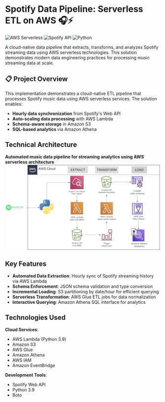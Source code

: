 # Spotify Data Pipeline: Serverless ETL on AWS 🎧⚡

![AWS Serverless](https://img.shields.io/badge/AWS_Serverless-FF9900?style=for-the-badge&logo=amazon-aws&logoColor=white)
![Spotify API](https://img.shields.io/badge/Spotify_API-1ED760?style=for-the-badge&logo=spotify&logoColor=white)
![Python](https://img.shields.io/badge/Python-3.9%2B-3776AB?style=for-the-badge&logo=python&logoColor=white)


A cloud-native data pipeline that extracts, transforms, and analyzes Spotify streaming data using AWS serverless technologies. This solution demonstrates modern data engineering practices for processing music streaming data at scale.



## 📋 Project Overview
This implementation demonstrates a cloud-native ETL pipeline that processes Spotify music data using AWS serverless services. The solution enables:

- **Hourly data synchronization** from Spotify's Web API
- **Auto-scaling data processing** with AWS Lambda
- **Schema-aware storage** in Amazon S3
- **SQL-based analytics** via Amazon Athena

## Technical Architecture


**Automated music data pipeline for streaming analytics using AWS serverless architecture**
![Architecture Diagram](https://github.com/shivaaganesh3/Spotify-End-to-End-Data-Engineering/blob/main/Project%20Architecture%20Diagram.png)

## Key Features
- **Automated Data Extraction**: Hourly sync of Spotify streaming history via AWS Lambda
- **Schema Enforcement**: JSON schema validation and type conversion
- **Incremental Loading**: S3 partitioning by date/hour for efficient querying
- **Serverless Transformation**: AWS Glue ETL jobs for data normalization
- **Interactive Querying**: Amazon Athena SQL interface for analytics


## Technologies Used
**Cloud Services**:
- AWS Lambda (Python 3.9)
- Amazon S3
- AWS Glue
- Amazon Athena
- AWS IAM
- Amazon EventBridge

**Development Tools**:
- Spotify Web API
- Python 3.9
- Boto

